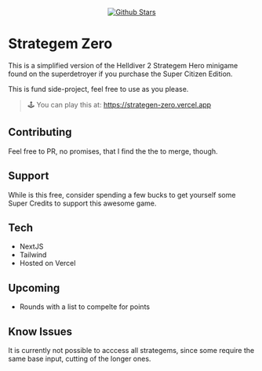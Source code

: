 <p align="center">
   <a href="https://github.com/ElTimuro/strategen-zero"><img src="https://img.shields.io/github/stars/ElTimuro/strategen-zero" alt="Github Stars"></a>
</p>

# Strategem Zero

This is a simplified version of the Helldiver 2 Strategem Hero minigame found on the superdetroyer if you purchase the Super Citizen Edition.

This is fund side-project, feel free to use as you please.

> 🕹️ You can play this at: https://strategen-zero.vercel.app

## Contributing

Feel free to PR, no promises, that I find the the to merge, though.

## Support

While is this free, consider spending a few bucks to get yourself some Super Credits to support this awesome game.

## Tech

- NextJS
- Tailwind
- Hosted on Vercel

## Upcoming
- Rounds with a list to compelte for points

## Know Issues

It is currently not possible to acccess all strategems, since some require the same base input, cutting of the longer ones.
